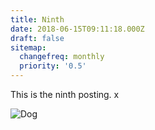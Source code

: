 ```yaml
---
title: Ninth
date: 2018-06-15T09:11:18.000Z
draft: false
sitemap:
  changefreq: monthly
  priority: '0.5'
---
```

This is the ninth posting. x

![Dog](/images/img_2680v2.jpg)
